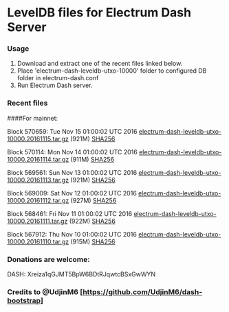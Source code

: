 # LevelDB files for Electrum Dash Server

### Usage

1. Download and extract one of the recent files linked below.
2. Place 'electrum-dash-leveldb-utxo-10000' folder to configured DB folder in electrum-dash.conf
3. Run Electrum Dash server.

### Recent files

####For mainnet:

Block 570659: Tue Nov 15 01:00:02 UTC 2016 [electrum-dash-leveldb-utxo-10000.20161115.tar.gz](https://transfer.sh/zyM0H/electrum-dash-leveldb-utxo-10000.20161115.tar.gz) (921M) [SHA256](https://transfer.sh/v8Hxm/electrum-dash-leveldb-utxo-10000.20161115.tar.gz.sha256)

Block 570114: Mon Nov 14 01:00:02 UTC 2016 [electrum-dash-leveldb-utxo-10000.20161114.tar.gz](https://transfer.sh/77IaN/electrum-dash-leveldb-utxo-10000.20161114.tar.gz) (911M) [SHA256](https://transfer.sh/dp4vH/electrum-dash-leveldb-utxo-10000.20161114.tar.gz.sha256)

Block 569561: Sun Nov 13 01:00:02 UTC 2016 [electrum-dash-leveldb-utxo-10000.20161113.tar.gz](https://transfer.sh/bWEtb/electrum-dash-leveldb-utxo-10000.20161113.tar.gz) (921M) [SHA256](https://transfer.sh/14HcbY/electrum-dash-leveldb-utxo-10000.20161113.tar.gz.sha256)

Block 569009: Sat Nov 12 01:00:02 UTC 2016 [electrum-dash-leveldb-utxo-10000.20161112.tar.gz](https://transfer.sh/ghCU9/electrum-dash-leveldb-utxo-10000.20161112.tar.gz) (927M) [SHA256](https://transfer.sh/ZLkYr/electrum-dash-leveldb-utxo-10000.20161112.tar.gz.sha256)

Block 568461: Fri Nov 11 01:00:02 UTC 2016 [electrum-dash-leveldb-utxo-10000.20161111.tar.gz](https://transfer.sh/JchhX/electrum-dash-leveldb-utxo-10000.20161111.tar.gz) (922M) [SHA256](https://transfer.sh/vxRrj/electrum-dash-leveldb-utxo-10000.20161111.tar.gz.sha256)

Block 567912: Thu Nov 10 01:00:02 UTC 2016 [electrum-dash-leveldb-utxo-10000.20161110.tar.gz](https://transfer.sh/ucAYL/electrum-dash-leveldb-utxo-10000.20161110.tar.gz) (915M) [SHA256](https://transfer.sh/RK5T5/electrum-dash-leveldb-utxo-10000.20161110.tar.gz.sha256)

### Donations are welcome:

DASH: Xreiza1qGJMT5BpW6BDtRJqwtcBSxGwWYN

### Credits to @UdjinM6 [https://github.com/UdjinM6/dash-bootstrap]
